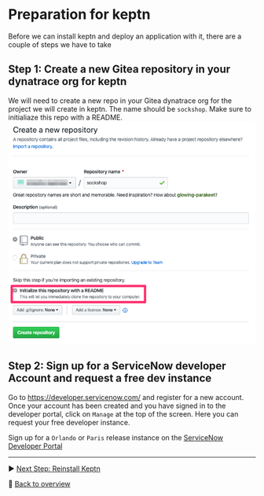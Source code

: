 # Preparation for keptn

Before we can install keptn and deploy an application with it, there are a couple of steps we have to take

## Step 1: Create a new Gitea repository in your dynatrace org for keptn

We will need to create a new repo in your Gitea dynatrace org for the project we will create in keptn. The name should be `sockshop`. Make sure to initialiaze this repo with a README. 
![keptn](../assets/keptnRepo.png)

## Step 2: Sign up for a ServiceNow developer Account and request a free dev instance

Go to https://developer.servicenow.com/ and register for a new account.
Once your account has been created and you have signed in to the developer portal, click on `Manage` at the top of the screen. Here you can request your free developer instance.

Sign up for a `Orlando` or `Paris` release instance on the [ServiceNow Developer Portal](https://developer.servicenow.com/)

---

:arrow_forward: [Next Step: Reinstall Keptn](../01_Reinstall_keptn)

:arrow_up_small: [Back to overview](../)